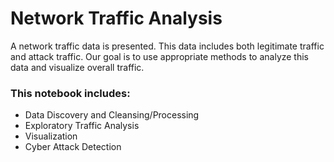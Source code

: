 # Network Traffic Analysis

A network traffic data is presented. This data includes both legitimate traffic and attack traffic. Our goal is to use appropriate methods to analyze this data and visualize overall traffic.

### This notebook includes:
- Data Discovery and Cleansing/Processing
- Exploratory Traffic Analysis
- Visualization
- Cyber Attack Detection